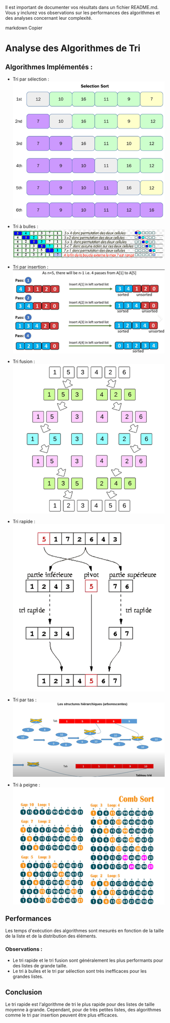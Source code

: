 
Il est important de documenter vos résultats dans un fichier README.md. Vous y inclurez vos observations sur les performances des algorithmes et des analyses concernant leur complexité.

markdown
Copier
# Analyse des Algorithmes de Tri

## Algorithmes Implémentés :
- Tri par sélection :
![Diagramme explicatif](imageAlgo/selection.png)

- Tri à bulles :
![Diagramme explicatif](imageAlgo/bulles.png)
- Tri par insertion :
![Diagramme explicatif](imageAlgo/insertion.png)
- Tri fusion :
![Diagramme explicatif](imageAlgo/fusion.png)
- Tri rapide :
![Diagramme explicatif](imageAlgo/rapide.png)
- Tri par tas :
![Diagramme explicatif](imageAlgo/tas.png)
- Tri à peigne :
![Diagramme explicatif](imageAlgo/peigne.png)

## Performances
Les temps d'exécution des algorithmes sont mesurés en fonction de la taille de la liste et de la distribution des éléments.

### Observations :
- Le tri rapide et le tri fusion sont généralement les plus performants pour des listes de grande taille.
- Le tri à bulles et le tri par sélection sont très inefficaces pour les grandes listes.

## Conclusion
Le tri rapide est l'algorithme de tri le plus rapide pour des listes de taille moyenne à grande. Cependant, pour de très petites listes, des algorithmes comme le tri par insertion peuvent être plus efficaces.
